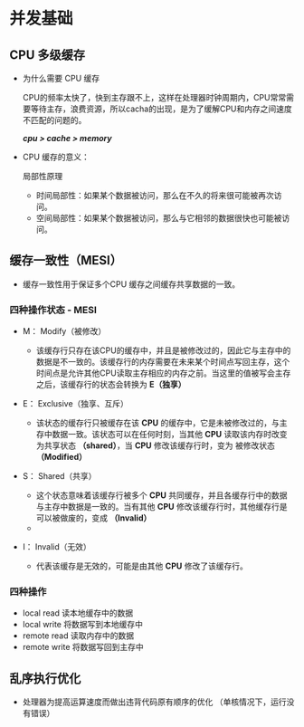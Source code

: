 # 并发基础

## CPU 多级缓存

- 为什么需要 CPU 缓存
    
    CPU的频率太快了，快到主存跟不上，这样在处理器时钟周期内，CPU常常需要等待主存，浪费资源，所以cacha的出现，是为了缓解CPU和内存之间速度不匹配的问题的。

    ***cpu > cache > memory***

- CPU 缓存的意义：

    局部性原理

  - 时间局部性：如果某个数据被访问，那么在不久的将来很可能被再次访问。
  - 空间局部性：如果某个数据被访问，那么与它相邻的数据很快也可能被访问。

## 缓存一致性（MESI）

- 缓存一致性用于保证多个CPU 缓存之间缓存共享数据的一致。

### 四种操作状态 - MESI

- M： Modify（被修改）
  - 该缓存行只存在该CPU的缓存中，并且是被修改过的，因此它与主存中的数据是不一致的。该缓存行的内存需要在未来某个时间点写回主存，这个时间点是允许其他CPU读取主存相应的内存之前。当这里的值被写会主存之后，该缓存行的状态会转换为 **E（独享）**


- E： Exclusive（独享、互斥）
  - 该状态的缓存行只被缓存在该 **CPU** 的缓存中，它是未被修改过的，与主存中数据一致。该状态可以在任何时刻，当其他 **CPU** 读取该内存时改变为共享状态 **（shared）**，当 **CPU** 修改该缓存行时，变为 被修改状态 **（Modified）**


- S： Shared（共享）
  - 这个状态意味着该缓存行被多个 **CPU** 共同缓存，并且各缓存行中的数据与主存中数据是一致的。当有其他 **CPU** 修改该缓存行时，其他缓存行是可以被做废的，变成 **（Invalid）**
  - 
- I： Invalid（无效）
  - 代表该缓存是无效的，可能是由其他 **CPU** 修改了该缓存行。

### 四种操作 

- local read 读本地缓存中的数据
- local write 将数据写到本地缓存中
- remote read 读取内存中的数据
- remote write 将数据写回到主存中


## 乱序执行优化

- 处理器为提高运算速度而做出违背代码原有顺序的优化 （单核情况下，运行没有错误）